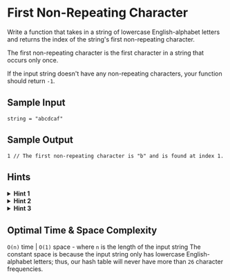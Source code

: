 # First Non-Repeating Character

Write a function that takes in a string of lowercase English-alphabet letters and returns the index of the string's first non-repeating character.

The first non-repeating character is the first character in a string that occurs only once.

If the input string doesn't have any non-repeating characters, your function should return `-1`.

## Sample Input

```plaintext
string = "abcdcaf"
```

## Sample Output

```plaintext
1 // The first non-repeating character is "b" and is found at index 1.
```

## Hints

<details>
<summary><b>Hint 1</b></summary>

How can you determine if a character only appears once in the entire input string? What would be the brute-force approach to solve this problem?

</details>

<details>
<summary><b>Hint 2</b></summary>

One way to solve this problem is with nested traversals of the string: you start by traversing the string, and for each character that you traverse, you traverse through the entire string again to see if the character appears anywhere else. The first index at which you find a character that doesn't appear anywhere else in the string is the index that you return. This approach works, but it's not optimal. Are there any data structures that you can use to improve the time complexity of this approach?

</details>

<details>
<summary><b>Hint 3</b></summary>

Hash tables are very commonly used to keep track of frequencies. Build a hash table, where every key is a character in the string and every value is the corresponding character's frequency in the input string. You can traverse the entire string once to fill the hash table, and then with a second traversal through the string (not a nested traversal), you can use the hash table's constant-time lookups to find the first character with a frequency of `1`.

</details>

## Optimal Time & Space Complexity

`O(n)` time | `O(1)` space - where `n` is the length of the input string The constant space is because the input string only has lowercase English-alphabet letters; thus, our hash table will never have more than `26` character frequencies.
